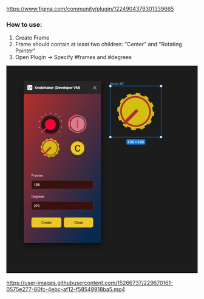 https://www.figma.com/community/plugin/1224904379301339665

### How to use:

1. Create Frame
2. Frame should contain at least two children: "Center" and "Rotating Pointer"
3. Open Plugin -> Specify #frames and #degrees


![My Image](./screenshot.png)



https://user-images.githubusercontent.com/15266737/229670161-0575e277-60fc-4ebc-af12-f58548918ba5.mp4

